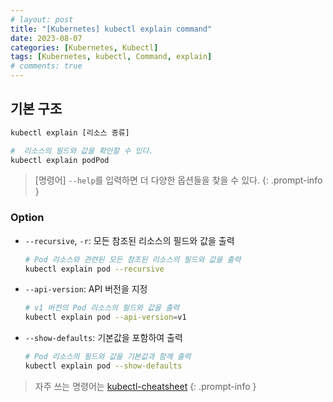 ```yaml
---
# layout: post
title: "[Kubernetes] kubectl explain command"
date: 2023-08-07
categories: [Kubernetes, Kubectl]
tags: [Kubernetes, kubectl, Command, explain]
# comments: true
---
```


## 기본 구조

```bash
kubectl explain [리소스 종류]

#  리소스의 필드와 값을 확인할 수 있다.
kubectl explain podPod
```

> [명령어] `--help`를 입력하면 더 다양한 옵션들을 찾을 수 있다.
{: .prompt-info }

### Option

- `--recursive`, `-r`: 모든 참조된 리소스의 필드와 값을 출력
    ```bash
    # Pod 리소스와 관련된 모든 참조된 리소스의 필드와 값을 출력
    kubectl explain pod --recursive
    ```

- `--api-version`: API 버전을 지정
    ```bash
    # v1 버전의 Pod 리소스의 필드와 값을 출력
    kubectl explain pod --api-version=v1
    ```

- `--show-defaults`: 기본값을 포함하여 출력
    ```bash
    # Pod 리소스의 필드와 값을 기본값과 함께 출력
    kubectl explain pod --show-defaults
    ```

> 자주 쓰는 명령어는 [kubectl-cheatsheet](https://kubernetes.io/docs/reference/kubectl/cheatsheet/)
{: .prompt-info }
